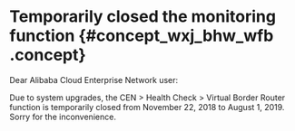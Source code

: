 # Temporarily closed the monitoring function {#concept_wxj_bhw_wfb .concept}

Dear Alibaba Cloud Enterprise Network user:

Due to system upgrades, the CEN \> Health Check \> Virtual Border Router function is temporarily closed from November 22, 2018 to August 1, 2019. Sorry for the inconvenience.


